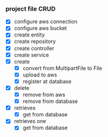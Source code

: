 ### project file CRUD

- [X] configure aws connection
- [X] configure aws bucket
- [X] create entity
- [X] create repository
- [X] create controller
- [X] create service
- [X] create
    - [X] convert from MultipartFile to File
    - [X] upload to aws
    - [X] register at database
- [X] delete
  - [X] remove from aws
  - [X] remove from database
- [X] retrieves
    - [X] get from database
- [X] retrieves one
    - [X] get from database
